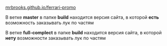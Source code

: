 <a href="mrbrooks.github.io/ferrari-promo">mrbrooks.github.io/ferrari-promo</a>
<p>
В ветке <b>master</b> в папке <b>build</b> находится версия сайта, в которой <b>есть</b> возможность заказывать лук по частям
</p>
<p>
В ветке <b>full-complect</b> в папке <b>build</b> находится версия сайта, в которой <b>нету</b> возможности заказывать лук по частям
</p>